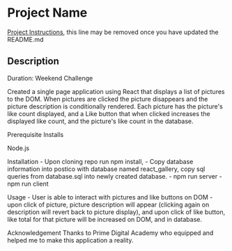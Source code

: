# Project Name

[Project Instructions](./INSTRUCTIONS.md), this line may be removed once you have updated the README.md

## Description

Duration: Weekend Challenge

Created a single page application using React that displays a list of pictures to the DOM.  When pictures are clicked the picture disappears and the picture description is conditionally rendered.  Each picture has the picture's like count displayed, and a Like button that when clicked increases the displayed like count, and the picture's like count in the database.

Prerequisite Installs

Node.js

Installation
    - Upon cloning repo run npm install, 
    - Copy database information into postico with database named react_gallery, copy sql queries from database.sql into newly created database.
    - npm run server
    - npm run client

Usage
    - User is able to interact with pictures and like buttons on DOM - upon click of picture, picture description will appear (clicking again on description will revert back to picture display), and upon click of like button, like total for that picture will be increased on DOM, and in database.


Acknowledgement
Thanks to Prime Digital Academy who equipped and helped me to make this application a reality.

